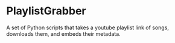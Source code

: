 # PlaylistGrabber
A set of Python scripts that takes a youtube playlist link of songs, downloads them, and embeds their metadata.
